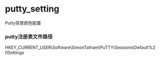 
# putty_setting
Putty背景颜色配置

### putty注册表文件路径
HKEY_CURRENT_USER\Software\SimonTatham\PuTTY\Sessions\Default%20Settings


